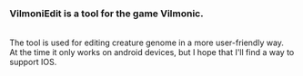 <h3>VilmoniEdit is a tool for the game Vilmonic.</h3><br>
The tool is used for editing creature genome in a more user-friendly way.<br>
At the time it only works on android devices, but I hope that I'll find a way to support IOS.<br>
